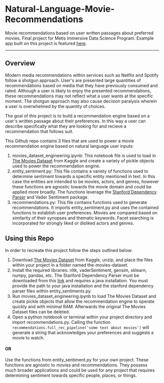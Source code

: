 # Natural-Language-Movie-Recommendations  
Movie recommendations based on user written passages about preferred movies. Final project for Metis Immersive Data Science Program. Example app built on this project is featured [here](http://18.218.199.101/).
  
---  
## Overview
Modern media recommendations within services such as Netflix and Spotify follow a shotgun approach. User's are presented large quantities of recommendations based on media that they have previously consumed and rated. Although a user is likely to enjoy the presented recommendations, these recommendations may not reflect what a user wants at the specific moment. The shotgun approach may also cause decision paralysis wherein a user is overwhelmed by the quantity of choices.  
  
The goal of this project is to build a recommendation engine based on a user's written passage about their preferences. In this way a user can describe specifically what they are looking for and recieve a recommendation that follows suit.

This Github repo contains 3 files that are used to power a movie recommendation engine based on natural language user inputs:
1. movies_dataset_engineering.ipynb: This notebook file is used to load in [The Movies Dataset](https://www.kaggle.com/rounakbanik/the-movies-dataset/downloads/the-movies-dataset.zip/7#movies_metadata.csv) from Kaggle and create a variety of pickle objects used to power the recommendation engine.
2. entity_sentiment.py: This file contains a variety of functions used to determine sentiment towards a specific entity mentioned in text. In this case the entities are intended to be movies, actors, and genres, however these functions are agnostic towards the movie domain and could be applied more broadly. The functions leverage the [Stanford Dependency Parser](https://nlp.stanford.edu/software/stanford-parser-full-2015-04-20.zip) and Vader Sentiment package.
3. recommendations.py: This file contains functions used to generate recommendations. It imports entity_sentiment.py and uses the contained functions to establish user preferences. Movies are compared based on similarity of their synopses and thematic keywords. Facet searching is incorporated for strongly liked or disliked actors and genres.
  
## Using this Repo
In order to recreate this project follow the steps outlined below:
1. Download [The Movies Dataset](https://www.kaggle.com/rounakbanik/the-movies-dataset/downloads/the-movies-dataset.zip/7#movies_metadata.csv) from Kaggle, unzip, and place the files within your project in a folder named the-movies-dataset.
2. Install the required libraries: nltk, vaderSentiment, gensim, sklearn, numpy, pandas, etc. The Stanford Dependency Parser must be downloaded from this [link](https://nlp.stanford.edu/software/stanford-parser-full-2015-04-20.zip) and requires a java installation. You must provide the path to your java installation and the stanford dependency parser files within entity_sentiments.py.
3. Run movies_dataset_engineering.ipynb to load The Movies Dataset and create pickle objects that allow the recommendation engine to operate quickly and with minimal RAM. Afterwards the original The Movies Dataset files can be deleted.
4. Open a python notebook or terminal within your project directory and import recommendations.py. Calling the function `recommendations.full_rec_pipeline('some text about movies')` will generate a string that acknowledges your preferences and suggests a movie to watch.
  
#### OR
  
Use the functions from entity_sentiment.py for your own project. These functions are agnostic to movies and recommendations. They possess much broader applications and could be used for any project that requires determining sentiment towards specific people, places, or things.
